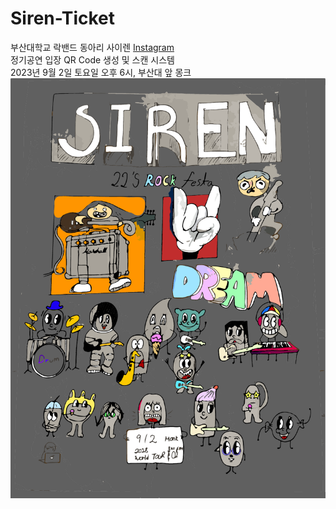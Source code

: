 # Siren-Ticket
부산대학교 락밴드 동아리 사이렌 [Instagram](https://www.instagram.com/pnu_siren/)<br>
정기공연 입장 QR Code 생성 및 스캔 시스템<br>
2023년 9월 2일 토요일 오후 6시, 부산대 앞 몽크
![siren_homepage_img](./public/qr_generation_wall2.png)  

